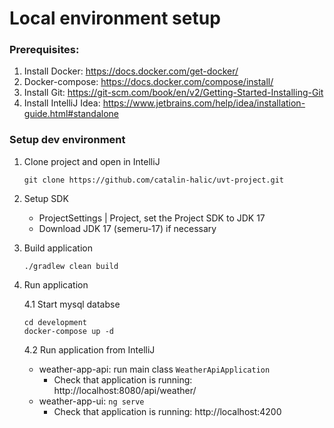 # Local environment setup 

### Prerequisites:

1. Install Docker: https://docs.docker.com/get-docker/
2. Docker-compose: https://docs.docker.com/compose/install/
3. Install Git: https://git-scm.com/book/en/v2/Getting-Started-Installing-Git
4. Install IntelliJ Idea: https://www.jetbrains.com/help/idea/installation-guide.html#standalone

### Setup dev environment

1. Clone project and open in IntelliJ
    ```shell
    git clone https://github.com/catalin-halic/uvt-project.git
    ```

2. Setup SDK
   - ProjectSettings | Project, set the Project SDK to JDK 17
   - Download JDK 17 (semeru-17) if necessary

3. Build application
   
   ```shell
   ./gradlew clean build
   ```

4. Run application 

   4.1 Start mysql databse
   ```shell
   cd development
   docker-compose up -d
   ```
   
   4.2 Run application from IntelliJ
      - weather-app-api: run main class `WeatherApiApplication`
        - Check that application is running: http://localhost:8080/api/weather/
      - weather-app-ui: `ng serve`
        - Check that application is running: http://localhost:4200
